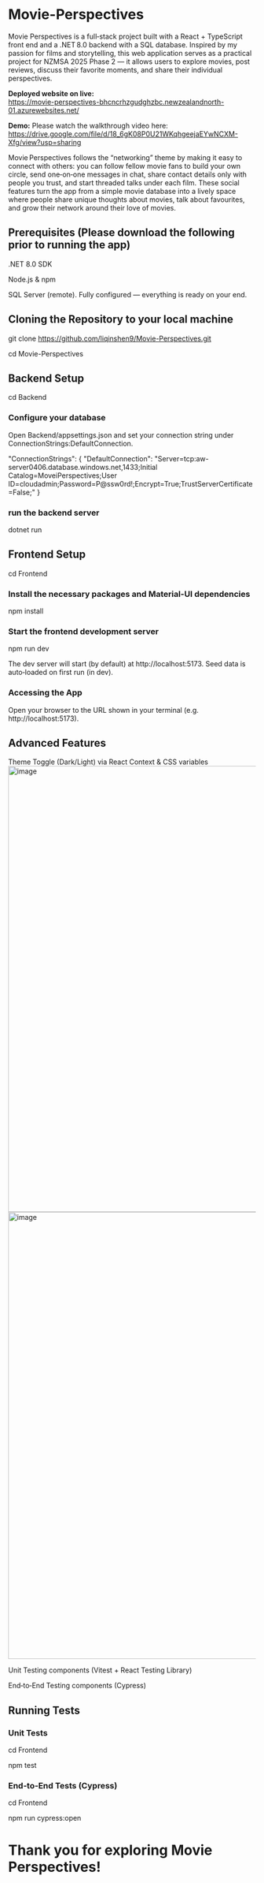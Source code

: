  # Movie-Perspectives

Movie Perspectives is a full‑stack project built with a React + TypeScript front end and a .NET 8.0 backend with a SQL database. Inspired by my passion for films and storytelling, this web application serves as a practical project for NZMSA 2025 Phase 2 — it allows users to explore movies, post reviews, discuss their favorite moments, and share their individual perspectives.

**Deployed website on live:**  
https://movie-perspectives-bhcncrhzgudghzbc.newzealandnorth-01.azurewebsites.net/

**Demo:**
Please watch the walkthrough video here: https://drive.google.com/file/d/18_6gK08P0U21WKqhgeejaEYwNCXM-Xfg/view?usp=sharing

Movie Perspectives follows the “networking” theme by making it easy to connect with others: you can follow fellow movie fans to build your own circle, send one‑on‑one messages in chat, share contact details only with people you trust, and start threaded talks under each film. These social features turn the app from a simple movie database into a lively space where people share unique thoughts about movies, talk about favourites, and grow their network around their love of movies.


## Prerequisites (Please download the following prior to running the app)
.NET 8.0 SDK 

Node.js & npm

SQL Server (remote). Fully configured — everything is ready on your end.

## Cloning the Repository to your local machine
git clone https://github.com/liqinshen9/Movie-Perspectives.git

cd Movie-Perspectives

## Backend Setup
cd Backend

### Configure your database
Open Backend/appsettings.json and set your connection string under ConnectionStrings:DefaultConnection.

"ConnectionStrings": {
    "DefaultConnection": "Server=tcp:aw-server0406.database.windows.net,1433;Initial Catalog=MoveiPerspectives;User     ID=cloudadmin;Password=P@ssw0rd!;Encrypt=True;TrustServerCertificate=False;"
}

### run the backend server
dotnet run

## Frontend Setup
cd Frontend

### Install the necessary packages and Material-UI dependencies
npm install

### Start the frontend development server
npm run dev

The dev server will start (by default) at http://localhost:5173. Seed data is auto‑loaded on first run (in dev).

### Accessing the App
Open your browser to the URL shown in your terminal (e.g. http://localhost:5173).


## Advanced Features
Theme Toggle (Dark/Light) via React Context & CSS variables
<img width="1880" height="905" alt="image" src="https://github.com/user-attachments/assets/ddcba00e-de95-4a26-82cf-347a839948b7" />
<img width="1916" height="907" alt="image" src="https://github.com/user-attachments/assets/e6344c7d-a98d-401e-a140-5fff5ca3561e" />

Unit Testing components (Vitest + React Testing Library)

End‑to‑End Testing components (Cypress)

## Running Tests
### Unit Tests
cd Frontend

npm test

### End‑to‑End Tests (Cypress)
cd Frontend

npm run cypress:open


# Thank you for exploring Movie Perspectives!
